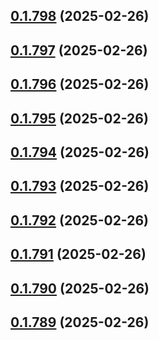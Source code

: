 ## [0.1.798](https://github.com/binary-braids/terraform-oracle/compare/v0.1.797...v0.1.798) (2025-02-26)



## [0.1.797](https://github.com/binary-braids/terraform-oracle/compare/v0.1.796...v0.1.797) (2025-02-26)



## [0.1.796](https://github.com/binary-braids/terraform-oracle/compare/v0.1.795...v0.1.796) (2025-02-26)



## [0.1.795](https://github.com/binary-braids/terraform-oracle/compare/v0.1.794...v0.1.795) (2025-02-26)



## [0.1.794](https://github.com/binary-braids/terraform-oracle/compare/v0.1.793...v0.1.794) (2025-02-26)



## [0.1.793](https://github.com/binary-braids/terraform-oracle/compare/v0.1.792...v0.1.793) (2025-02-26)



## [0.1.792](https://github.com/binary-braids/terraform-oracle/compare/v0.1.791...v0.1.792) (2025-02-26)



## [0.1.791](https://github.com/binary-braids/terraform-oracle/compare/v0.1.790...v0.1.791) (2025-02-26)



## [0.1.790](https://github.com/binary-braids/terraform-oracle/compare/v0.1.789...v0.1.790) (2025-02-26)



## [0.1.789](https://github.com/binary-braids/terraform-oracle/compare/v0.1.788...v0.1.789) (2025-02-26)




